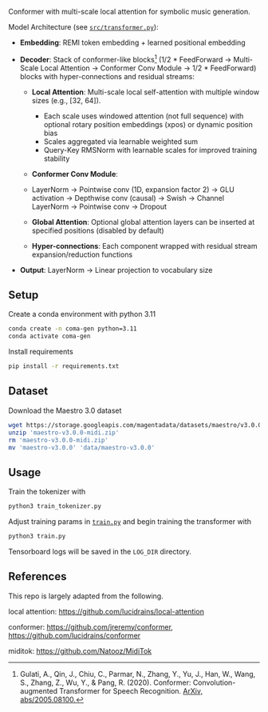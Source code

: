 Conformer with multi-scale local attention for symbolic music generation.

Model Architecture (see [`src/transformer.py`](src/transformer.py)):

- **Embedding**: REMI token embedding + learned positional embedding

- **Decoder**: Stack of conformer-like blocks[^1] (1/2 * FeedForward → Multi-Scale Local Attention → Conformer Conv Module → 1/2 * FeedForward) blocks with hyper-connections and residual streams:
    - **Local Attention**: Multi-scale local self-attention with multiple window sizes (e.g., [32, 64]).
        - Each scale uses windowed attention (not full sequence) with optional rotary position embeddings (xpos) or dynamic position bias
        - Scales aggregated via learnable weighted sum
        - Query-Key RMSNorm with learnable scales for improved training stability
    - **Conformer Conv Module**: 
    - LayerNorm → Pointwise conv (1D, expansion factor 2) → GLU activation → Depthwise conv (causal) → Swish → Channel LayerNorm → Pointwise conv → Dropout

    - **Global Attention**: Optional global attention layers can be inserted at specified positions (disabled by default)
    - **Hyper-connections**: Each component wrapped with residual stream expansion/reduction functions

- **Output**: LayerNorm → Linear projection to vocabulary size

## Setup

Create a conda environment with python 3.11

```bash
conda create -n coma-gen python=3.11
conda activate coma-gen
```

Install requirements

```bash
pip install -r requirements.txt
```

## Dataset

Download the Maestro 3.0 dataset

```bash
wget https://storage.googleapis.com/magentadata/datasets/maestro/v3.0.0/maestro-v3.0.0-midi.zip
unzip 'maestro-v3.0.0-midi.zip'
rm 'maestro-v3.0.0-midi.zip'
mv 'maestro-v3.0.0' 'data/maestro-v3.0.0'
```

## Usage

Train the tokenizer with

```bash
python3 train_tokenizer.py
```

Adjust training params in [`train.py`](/train.py) and begin training the transformer with

```bash
python3 train.py
```

Tensorboard logs will be saved in the `LOG_DIR` directory.

## References

This repo is largely adapted from the following.

local attention: https://github.com/lucidrains/local-attention

conformer: https://github.com/jreremy/conformer, https://github.com/lucidrains/conformer

miditok: https://github.com/Natooz/MidiTok

[^1]: Gulati, A., Qin, J., Chiu, C., Parmar, N., Zhang, Y., Yu, J., Han, W., Wang, S., Zhang, Z., Wu, Y., & Pang, R. (2020). Conformer: Convolution-augmented Transformer for Speech Recognition. [ArXiv, abs/2005.08100.](https://arxiv.org/abs/2005.08100)

[^2]: Cui XH, Hu P, Huang Z. Music sequence generation and arrangement based on transformer model. Journal of Computational Methods in Sciences and Engineering. 2025;0(0). [doi:10.1177/14727978251337904.](https://doi.org/10.1177/14727978251337904)

[^3]: Hawthorne, C., Stasyuk, A., Roberts, A., Simon, I., Huang, C.A., Dieleman, S., Elsen, E., Engel, J., & Eck, D. (2018). Enabling Factorized Piano Music Modeling and Generation with the MAESTRO Dataset. [ArXiv, abs/1810.12247.](https://arxiv.org/abs/1810.12247)